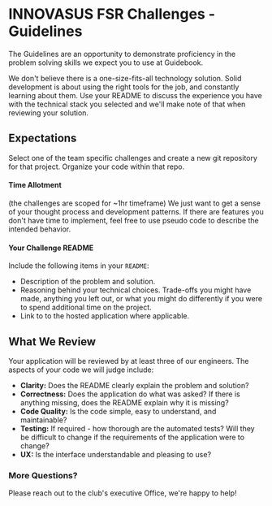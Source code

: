 # INNOVASUS FSR Challenges - Guidelines

The Guidelines are an opportunity to demonstrate proficiency in the problem solving skills we expect you to use at Guidebook.

We don't believe there is a one-size-fits-all technology solution. Solid development is about using the right tools for the job, and constantly learning about them. Use your README to discuss the experience you have with the technical stack you selected and we'll make note of that when reviewing your solution.

## Expectations

Select one of the team specific challenges and create a new git repository for that project. Organize your code within that repo.

#### Time Allotment

(the challenges are scoped for ~1hr timeframe)
We just want to get a sense of your thought process and development patterns. If there are features you don't have time to implement, feel free to use pseudo code to describe the intended behavior.

#### Your Challenge README

Include the following items in your `README`:

- Description of the problem and solution.
- Reasoning behind your technical choices. Trade-offs you might have made, anything you left out, or what you might do differently if you were to spend additional time on the project.
- Link to to the hosted application where applicable.

## What We Review

Your application will be reviewed by at least three of our engineers. The aspects of your code we will judge include:

- **Clarity:** Does the README clearly explain the problem and solution?
- **Correctness:** Does the application do what was asked? If there is anything missing, does the README explain why it is missing?
- **Code Quality:** Is the code simple, easy to understand, and maintainable?
- **Testing:** If required - how thorough are the automated tests? Will they be difficult to change if the requirements of the application were to change?
- **UX:** Is the interface understandable and pleasing to use?

### More Questions?

Please reach out to the club's executive Office, we're happy to help!
